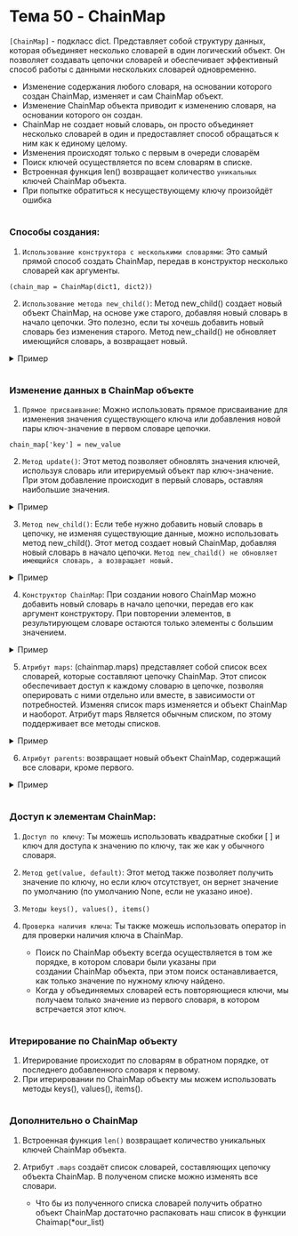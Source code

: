 # Тема 50 - ChainMap

`[ChainMap]` - подкласс dict. Представляет собой структуру данных, которая объединяет несколько словарей в один логический объект. Он позволяет создавать цепочки словарей и обеспечивает эффективный способ работы с данными нескольких словарей одновременно. 

- Изменение содержания любого словаря, на основании которого создан ChainMap, изменяет и сам ChainMap объект.
- Изменение ChainMap объекта приводит к изменению словаря, на основании которого он создан.
- ChainMap не создает новый словарь, он просто объединяет несколько словарей в один и предоставляет способ обращаться к ним как к единому целому.
- Изменения происходят только с первым в очереди словарём
- Поиск ключей осуществляется по всем словарям в списке.
- Встроенная функция len() возвращает количество `уникальных` ключей ChainMap объекта.
- При попытке обратиться к несуществующему ключу произойдёт ошибка

#

### Способы создания:  

1. `Использование конструктора с несколькими словарями`: Это самый прямой способ создать ChainMap, передав в конструктор несколько словарей как аргументы. 
```
(chain_map = ChainMap(dict1, dict2))
```
2. `Использование метода new_child()`: Метод new_child() создает новый объект ChainMap, на основе уже старого, добавляя новый словарь в начало цепочки. Это полезно, если ты хочешь добавить новый словарь без изменения старого. Метод new_chaild() не обновляет имеющийся словарь, а возвращает новый.
<details>
   <summary>Пример</summary>

```
from collections import ChainMap

# Создаем исходный ChainMap
original_chainmap = ChainMap({'a': 1, 'b': 2})

# Создаем новый словарь
new_dict = {'c': 3, 'd': 4}

# Создаем новый ChainMap с новым словарем в начале цепочки
new_chainmap = original_chainmap.new_child(new_dict)

# Выводим новый ChainMap
print(new_chainmap)   # ChainMap({'c': 3, 'd': 4}, {'a': 1, 'b': 2})
```
</details>

#

### Изменение данных в ChainMap объекте
1. `Прямое присваивание`: Можно использовать прямое присваивание для изменения значения существующего ключа или добавления новой пары ключ-значение в первом словаре цепочки. 

`chain_map['key'] = new_value`

2. `Метод update()`: Этот метод позволяет обновлять значения ключей, используя словарь или итерируемый объект пар ключ-значение. При этом добавление происходит в первый словарь, оставляя наибольшие значения.
<details>
   <summary>Пример</summary>

```
from collections import ChainMap

# Создаем ChainMap с двумя словарями
chainmap = ChainMap({'a': 1, 'b': 2}, {'c': 3, 'd': 4})

# Создаем новый словарь для обновления
new_values = {'b': 20, 'd': 40, 'e': 5}

# Обновляем словари в цепочке с помощью метода update()
chainmap.update(new_values)

# Выводим обновленный ChainMap
print(chainmap)   # ChainMap({'a': 1, 'b': 20, 'd': 40, 'e': 5}, {'c': 3, 'd': 4})
```
</details>

3. `Метод new_child()`: Если тебе нужно добавить новый словарь в цепочку, не изменяя существующие данные, можно использовать метод new_child(). Этот метод создает новый ChainMap, добавляя новый словарь в начало цепочки. `Метод new_chaild() не обновляет имеющийся словарь, а возвращает новый.`
<details>
   <summary>Пример</summary>

```
from collections import ChainMap

# Создаем исходный ChainMap
original_chainmap = ChainMap({'a': 1, 'b': 2})

# Создаем новый словарь
new_dict = {'c': 3, 'd': 4}

# Создаем новый ChainMap с новым словарем в начале цепочки
new_chainmap = original_chainmap.new_child(new_dict)

# Выводим новый ChainMap
print(new_chainmap)   # ChainMap({'c': 3, 'd': 4}, {'a': 1, 'b': 2})
```
</details>

4. `Конструктор ChainMap`: При создании нового ChainMap можно добавить новый словарь в начало цепочки, передав его как аргумент конструктору. При повторении элементов, в результирующем словаре остаются только элементы с большим значением.
<details>
   <summary>Пример</summary>
  
```
from collections import ChainMap

# Создаем ChainMap с двумя словарями
chainmap = ChainMap({'a': 1, 'b': 2}, {'c': 3, 'd': 4})

# Создаём новый словарь добавляя новый в начало цепочки
new_values = ChainMap({'b': 20, 'd': 40, 'e': 5})

# Выводим обновленный ChainMap
print(new_values)   # ChainMap({'b': 20, 'd': 40, 'e': 5})
```
</details>

5. `Атрибут maps`: (chainmap.maps) представляет собой список всех словарей, которые составляют цепочку ChainMap. Этот список обеспечивает доступ к каждому словарю в цепочке, позволяя оперировать с ними отдельно или вместе, в зависимости от потребностей. Изменяя список maps изменяется и объект ChainMap и наоборот. Атрибут maps Является обычным списком, по этому поддерживает все методы списков.
<details>
   <summary>Пример</summary>

```
from collections import ChainMap

# Создаем ChainMap с двумя словарями
chainmap = ChainMap({'a': 1, 'b': 2}, {'c': 3, 'd': 4})

# Получаем доступ к списку словарей в цепочке с помощью атрибута maps
chainmap_list = chainmap.maps

# Создаём новый ChainMap объект из получившегося списка
new_chainmap = ChainMap(*chainmap_list)

# Выводим список словарей
print(chainmap_list)   # [{'a': 1, 'b': 2}, {'c': 3, 'd': 4}]
# Выводим новый ChainMap объект из получившегося списка
print(new_chainmap)   # ChainMap({'a': 1, 'b': 2}, {'c': 3, 'd': 4})

```
</details>

6. `Атрибут parents`: возвращает новый объект ChainMap, содержащий все словари, кроме первого.
<details>
   <summary>Пример</summary>

```
from collections import ChainMap

# Создаем ChainMap с несколькими словарями
chainmap = ChainMap({'a': 1, 'b': 2}, {'c': 3, 'd': 4}, {'e': 5, 'f': 6})

# Создаем новый ChainMap, содержащий все словари, кроме первого
parents_chainmap = chainmap.parents

# Выводим новый ChainMap
print(parents_chainmap)   # ChainMap({'c': 3, 'd': 4}, {'e': 5, 'f': 6})
```
</details>

#

### Доступ к элементам ChainMap:

1. `Доступ по ключу`: Ты можешь использовать квадратные скобки [ ] и ключ для доступа к значению по ключу, так же как у обычного словаря.
2. `Метод get(value, default)`: Этот метод также позволяет получить значение по ключу, но если ключ отсутствует, он вернет значение по умолчанию (по умолчанию None, если не указано иное).
3. `Методы keys(), values(), items()`
4. `Проверка наличия ключа`: Ты также можешь использовать оператор in для проверки наличия ключа в ChainMap.

      - Поиск по ChainMap объекту всегда осуществляется в том же порядке, в котором словари были указаны при создании ChainMap объекта, при этом поиск останавливается, как только значение по нужному ключу найдено.
      - Когда у объединяемых словарей есть повторяющиеся ключи, мы получаем только значение из первого словаря, в котором встречается этот ключ.

#

### Итерирование по ChainMap объекту

1. Итерирование происходит по словарям в обратном порядке, от последнего добавленного словаря к первому. 
2. При итерировании по ChainMap объекту мы можем использовать методы keys(), values(), items().

#

### Дополнительно о ChainMap

1. Встроенная функция `len()` возвращает количество уникальных ключей ChainMap объекта.
2. Атрибут `.maps` создаёт список словарей, составляющих цепочку объекта ChainMap. В полученом списке можно изменять все словари.

      - Что бы из полученного списка словарей получить обратно объект ChainMap достаточно распаковать наш список в функции Chaimap(*our_list)
